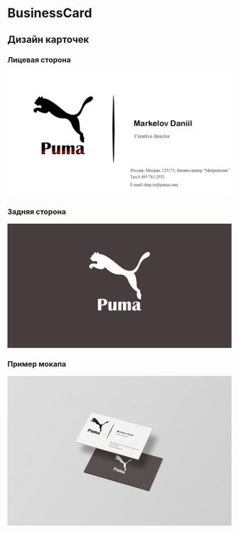# BusinessCard
## Дизайн карточек
### Лицевая сторона
![Alt text](front.jpg)
### Задняя сторона
![Alt text](back.jpg)
### Пример мокапа
![Alt text](viz.jpg)